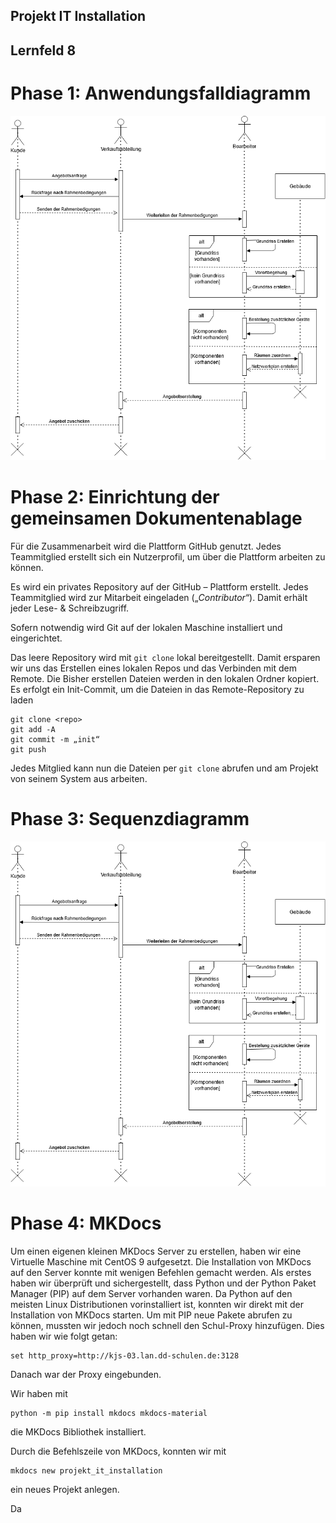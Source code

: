 ## Projekt IT Installation 
## Lernfeld 8


# Phase 1: Anwendungsfalldiagramm
![alt text](https://github.com/wpavelev/Projekt_it_installation_lf8/blob/main/Sequenzdiagramm.drawio.png?raw=true)


# Phase 2: Einrichtung der gemeinsamen Dokumentenablage
Für die Zusammenarbeit wird die Plattform GitHub genutzt. Jedes Teammitglied erstellt sich ein Nutzerprofil, um über die Plattform arbeiten zu können. 

Es wird ein privates Repository auf der GitHub – Plattform erstellt. Jedes Teammitglied wird zur Mitarbeit eingeladen („*Contributor*“). Damit erhält jeder Lese- & Schreibzugriff.

Sofern notwendig wird Git auf der lokalen Maschine installiert und eingerichtet.

Das leere Repository wird mit `git clone` lokal bereitgestellt. Damit ersparen wir uns das Erstellen eines lokalen Repos und das Verbinden mit dem Remote. Die Bisher erstellen Dateien werden in den lokalen Ordner kopiert.
Es erfolgt ein Init-Commit, um die Dateien in das Remote-Repository zu laden
```
git clone <repo>
git add -A
git commit -m „init“
git push
```
Jedes Mitglied kann nun die Dateien per `git clone` abrufen und am Projekt von seinem System aus arbeiten.


# Phase 3: Sequenzdiagramm
![alt text](Sequenzdiagramm.drawio.png "Title")

# Phase 4: MKDocs 
Um einen eigenen kleinen MKDocs Server zu erstellen, haben wir eine Virtuelle Maschine mit CentOS 9 aufgesetzt.
Die Installation von MKDocs auf den Server konnte mit wenigen Befehlen gemacht werden.
Als erstes haben wir überprüft und sichergestellt, dass Python und der Python Paket Manager (PIP) auf dem Server vorhanden waren.
Da Python auf den meisten Linux Distributionen vorinstalliert ist, konnten wir direkt mit der Installation von MKDocs starten.
Um mit PIP neue Pakete abrufen zu können, mussten wir jedoch noch schnell den Schul-Proxy hinzufügen. 
Dies haben wir wie folgt getan:
```
set http_proxy=http://kjs-03.lan.dd-schulen.de:3128
```
Danach war der Proxy eingebunden.


Wir haben mit 
```
python -m pip install mkdocs mkdocs-material
```
die MKDocs Bibliothek installiert. 

Durch die Befehlszeile von MKDocs, konnten wir mit 
```
mkdocs new projekt_it_installation
``` 
ein neues Projekt anlegen.



Da
